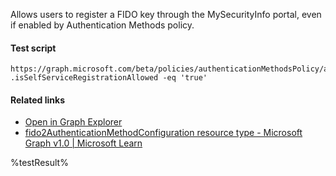 Allows users to register a FIDO key through the MySecurityInfo portal, even if enabled by Authentication Methods policy.



#### Test script
```
https://graph.microsoft.com/beta/policies/authenticationMethodsPolicy/authenticationMethodConfigurations('Fido2')
.isSelfServiceRegistrationAllowed -eq 'true'
```

#### Related links

- [Open in Graph Explorer](https://developer.microsoft.com/en-us/graph/graph-explorer?request=policies/authenticationMethodsPolicy/authenticationMethodConfigurations('Fido2')&method=GET&version=beta&GraphUrl=https://graph.microsoft.com)
- [fido2AuthenticationMethodConfiguration resource type - Microsoft Graph v1.0 | Microsoft Learn](https://learn.microsoft.com/en-us/graph/api/resources/fido2authenticationmethodconfiguration)


<!--- Results --->
%testResult%
